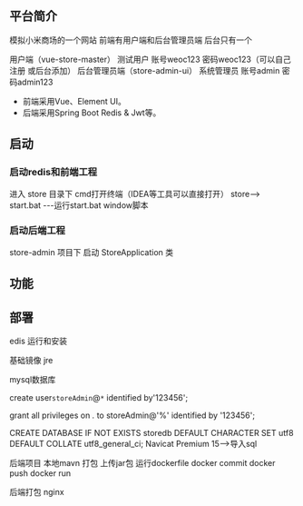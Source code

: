 ## 平台简介

模拟小米商场的一个网站 前端有用户端和后台管理员端 后台只有一个

用户端（vue-store-master）       测试用户 账号weoc123      密码weoc123（可以自己注册 或后台添加）
后台管理员端（store-admin-ui）  系统管理员  账号admin       密码admin123
 
* 前端采用Vue、Element UI。
* 后端采用Spring Boot Redis & Jwt等。

## 启动
### 启动redis和前端工程
进入 store 目录下 cmd打开终端（IDEA等工具可以直接打开）
store—>   
start.bat                             ---运行start.bat  window脚本

### 启动后端工程
store-admin 项目下
启动 StoreApplication 类

## 功能

## 部署
edis 运行和安装

基础镜像 jre

mysql数据库

create user`storeAdmin`@`*` identified by'123456';

grant all privileges on *.* to storeAdmin@'%' identified by '123456';

CREATE DATABASE IF NOT EXISTS storedb DEFAULT CHARACTER SET utf8 DEFAULT COLLATE utf8_general_ci;
Navicat Premium 15-->导入sql

后端项目
本地mavn 打包
上传jar包
运行dockerfile
docker commit
docker push
docker run

后端打包
nginx

